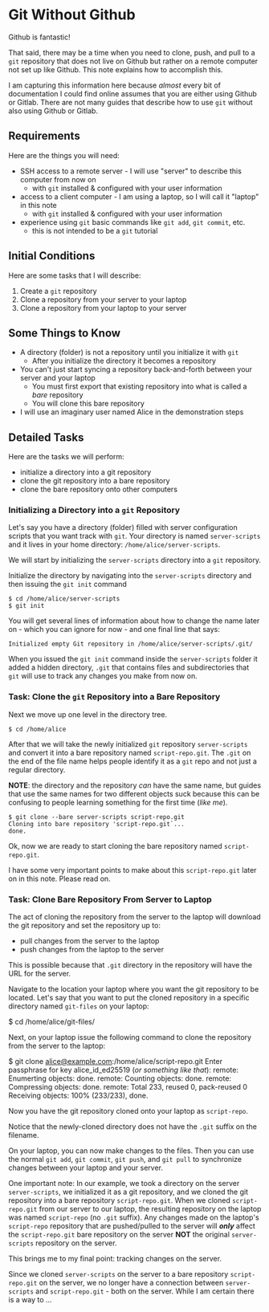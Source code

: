 # Git Without Github

Github is fantastic! 

That said, there may be a time when you need to clone, push, and pull to a `git` repository that does not live on Github but rather on a remote computer not set up like Github. This note explains how to accomplish this.

I am capturing this information here because _almost_ every bit of documentation I could find online assumes that you are either using Github or Gitlab. There are not many guides that describe how to use `git` without also using Github or Gitlab.

## Requirements

Here are the things you will need:

* SSH access to a remote server - I will use "server" to describe this computer from now on
    * with `git` installed & configured with your user information
* access to a client computer - I am using a laptop, so I will call it "laptop" in this note
    * with `git` installed & configured with your user information
* experience using `git` basic commands like `git add`, `git commit`, etc.
    * this is not intended to be a `git` tutorial

## Initial Conditions

Here are some tasks that I will describe:

1. Create a `git` repository
1. Clone a repository from your server to your laptop
1. Clone a repository from your laptop to your server

## Some Things to Know

* A directory (folder) is not a repository until you initialize it with `git`
   * After you initialize the directory it becomes a repository
* You can't just start syncing a repository back-and-forth between your server and your laptop
   * You must first export that existing repository into what is called a _bare_ repository
   * You will clone this bare repository
* I will use an imaginary user named Alice in the demonstration steps

## Detailed Tasks

Here are the tasks we will perform:

* initialize a directory into a git repository
* clone the git repository into a bare repository
* clone the bare repository onto other computers

### Initializing a Directory into a `git` Repository

Let's say you have a directory (folder) filled with server configuration scripts that you want track with `git`. Your directory is named `server-scripts` and it lives in your home directory: `/home/alice/server-scripts`. 

We will start by initializing the `server-scripts` directory into a `git` repository. 

Initialize the directory by navigating into the `server-scripts` directory and then issuing the `git init` command

    $ cd /home/alice/server-scripts
    $ git init
    
You will get several lines of information about how to change the name later on - which you can ignore for now - and one final line that says:

    Initialized empty Git repository in /home/alice/server-scripts/.git/

When you issued the `git init` command inside the `server-scripts` folder it added a hidden directory, `.git` that contains files and subdirectories that `git` will use to track any changes you make from now on.

### Task: Clone the `git` Repository into a Bare Repository

Next we move up one level in the directory tree. 

    $ cd /home/alice

After that we will take the newly initialized `git` repository `server-scripts` and convert it into a bare repository named `script-repo.git`. The `.git` on the end of the file name helps people identify it as a `git` repo and not just a regular directory. 

**NOTE**: the directory and the repository _can_ have the same name, but guides that use the same names for two different objects suck because this can be confusing to people learning something for the first time (_like me_).

    $ git clone --bare server-scripts script-repo.git
    Cloning into bare repository 'script-repo.git`...
    done.
    
Ok, now we are ready to start cloning the bare repository named `script-repo.git`.

I have some very important points to make about this `script-repo.git` later on in this note. Please read on.

### Task: Clone Bare Repository From Server to Laptop

The act of cloning the repository from the server to the laptop will download the git repository and set the repository up to:

* pull changes from the server to the laptop
* push changes from the laptop to the server

This is possible because that `.git` directory in the repository will have the URL for the server.

Navigate to the location your laptop where you want the git repository to be located. Let's say that you want to put the cloned repository in a specific directory named `git-files` on your laptop:

   $ cd /home/alice/git-files/

Next, on your laptop issue the following command to clone the repository from the server to the laptop:

   $ git clone alice@example.com:/home/alice/script-repo.git
   Enter passphrase for key alice_id_ed25519 (_or something like that_):
   remote: Enumerting objects: done.
   remote: Counting objects: done.
   remote: Compressing objects: done.
   remote: Total 233, reused 0, pack-reused 0
   Receiving objects: 100% (233/233), done.

Now you have the git repository cloned onto your laptop as `script-repo`. 

Notice that the newly-cloned directory does not have the `.git` suffix on the filename.

On your laptop, you can now make changes to the files. Then you can use the normal `git add`, `git commit`, `git push`, and `git pull` to synchronize changes between your laptop and your server.

One important note: In our example, we took a directory on the server `server-scripts`, we initialized it as a git repository, and we cloned the git repository into a bare repository `script-repo.git`. When we cloned `script-repo.git` from our server to our laptop, the resulting repository on the laptop was named `script-repo` (no `.git` suffix). Any changes made on the laptop's `script-repo` repository  that are pushed/pulled to the server will **_only_** affect the `script-repo.git` bare repository on the server **NOT** the original `server-scripts` repository on the server.

This brings me to my final point: tracking changes on the server. 

Since we cloned `server-scripts` on the server to a bare repository `script-repo.git` on the server, we no longer have a connection between `server-scripts` and `script-repo.git` - both on the server. While I am certain there is a way to ...
    
    
